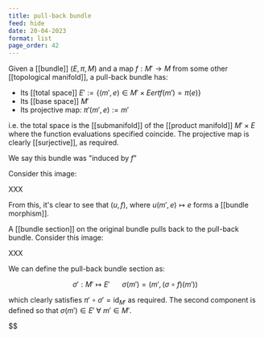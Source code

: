 ```yaml
---
title: pull-back bundle
feed: hide
date: 20-04-2023
format: list
page_order: 42
---
```



Given a [[bundle]] $(E, \pi, M)$ and a map $f:M'\to M$ from some other [[topological manifold]], a pull-back bundle has:

- Its [[total space]] $E' := \{(m',e)\in M'\times E ert f(m') = \pi(e)\}$
- Its [[base space]] $M'$
- Its projective map: $\pi'(m',e) := m'$

i.e. the total space is the [[submanifold]] of the [[product manifold]] $M'\times E$ where the function evaluations specified coincide. The projective map is clearly [[surjective]], as required.

We say this bundle was "induced by $f$"

Consider this image:

XXX

From this, it's clear to see that $(u, f)$, where $u(m', e)\mapsto e$ forms a [[bundle morphism]].

A [[bundle section]] on the original bundle pulls back to the pull-back bundle. Consider this image:

XXX

We can define the pull-back bundle section as: 

$$\sigma': M'\mapsto E'\;\;\;\;\;\;\;\sigma(m') = (m', (\sigma\circ f)(m'))$$

which clearly satisfies $\pi'\circ\sigma' = \text{id}_{M'}$ as required. The second component is defined so that $\sigma(m')\in E'\ \forall\ m'\in M'$.

$$